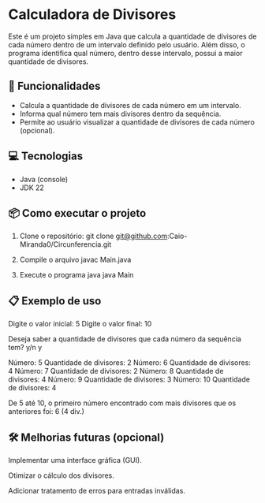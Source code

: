 # Calculadora de Divisores

Este é um projeto simples em Java que calcula a quantidade de divisores de cada número dentro de um intervalo definido pelo usuário. Além disso, o programa identifica qual número, dentro desse intervalo, possui a maior quantidade de divisores.

## 🚀 Funcionalidades

- Calcula a quantidade de divisores de cada número em um intervalo.
- Informa qual número tem mais divisores dentro da sequência.
- Permite ao usuário visualizar a quantidade de divisores de cada número (opcional).

## 💻 Tecnologias

- Java (console)
- JDK 22

## 📦 Como executar o projeto

1. Clone o repositório:
git clone git@github.com:Caio-Miranda0/Circunferencia.git

2. Compile o arquivo
javac Main.java

4. Execute o programa java
java Main

## 📋 Exemplo de uso
Digite o valor inicial: 5
Digite o valor final: 10

Deseja saber a quantidade de divisores que cada número da sequência tem? y/n y

Número: 5 Quantidade de divisores: 2
Número: 6 Quantidade de divisores: 4
Número: 7 Quantidade de divisores: 2
Número: 8 Quantidade de divisores: 4
Número: 9 Quantidade de divisores: 3
Número: 10 Quantidade de divisores: 4

De 5 até 10, o primeiro número encontrado com mais divisores que os anteriores foi:
6 (4 div.)

## 🛠️ Melhorias futuras (opcional)
Implementar uma interface gráfica (GUI).

Otimizar o cálculo dos divisores.

Adicionar tratamento de erros para entradas inválidas.

